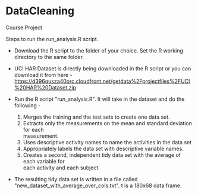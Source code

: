 DataCleaning
============

Course Project

Steps to run the run_analysis.R script.

- Download the R script to the folder of your choice. Set the R working directory
to the same folder.

- UCI HAR Dataset is directly being downloaded in the R script or you can download it
from here - https://d396qusza40orc.cloudfront.net/getdata%2Fprojectfiles%2FUCI%20HAR%20Dataset.zip

- Run the R script "run_analysis.R". It will take in the dataset and do the following - 
    1. Merges the training and the test sets to create one data set.
    2. Extracts only the measurements on the mean and standard deviation for each     
    measurement. 
    3. Uses descriptive activity names to name the activities in the data set
    4. Appropriately labels the data set with descriptive variable names. 
    5. Creates a second, independent tidy data set with the average of each variable for         
    each activity and each subject. 

- The resulting tidy data set is written in a file called "new_dataset_with_average_over_cols.txt". t is a 180x68 data frame.


